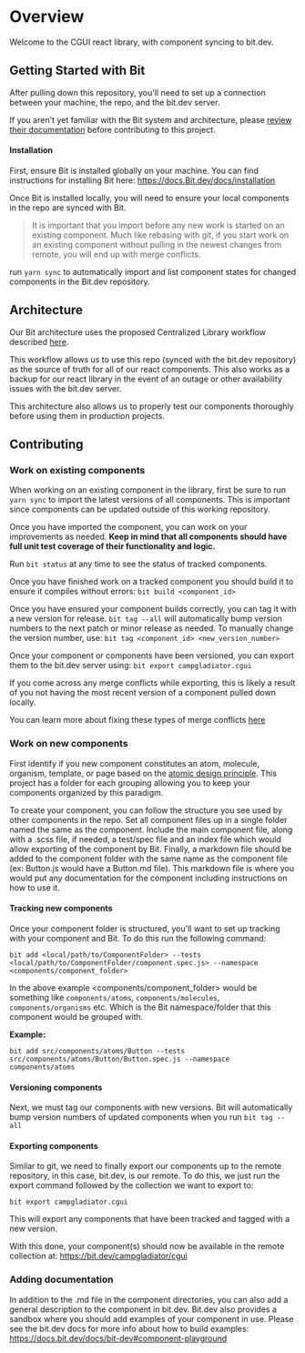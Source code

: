 # Overview

Welcome to the CGUI react library, with component syncing to bit.dev.

## Getting Started with Bit

After pulling down this repository, you'll need to set up a connection between your machine, the repo, and the bit.dev server.

If you aren't yet familiar with the Bit system and architecture, please [review their documentation](https://docs.bit.dev/docs/quick-start) before contributing to this project.

#### Installation

First, ensure Bit is installed globally on your machine. You can find instructions for installing Bit here: https://docs.Bit.dev/docs/installation

Once Bit is installed locally, you will need to ensure your local components in the repo are synced with Bit.

> It is important that you import before any new work is started on an existing component. Much like rebasing with git, if you start work on an existing component without pulling in the newest changes from remote, you will end up with merge conflicts.

run `yarn sync` to automatically import and list component states for changed components in the Bit.dev repository.

## Architecture
Our Bit architecture uses the proposed Centralized Library workflow described [here](https://docs.bit.dev/docs/workflows/centralized).

This workflow allows us to use this repo (synced with the bit.dev repository) as the source of truth for all of our react components. This also works as a backup for our react library in the event of an outage or other availability issues with the bit.dev server.

This architecture also allows us to properly test our components thoroughly before using them in production projects.

## Contributing

### Work on existing components
When working on an existing component in the library, first be sure to run `yarn sync` to import the latest versions of all components. This is important since components can be updated outside of this working repository.

Once you have imported the component, you can work on your improvements as needed. **Keep in mind that all components should have full unit test coverage of their functionality and logic.**

Run `bit status` at any time to see the status of tracked components.

Once you have finished work on a tracked component you should build it to ensure it compiles without errors: `bit build <component_id>`

Once you have ensured your component builds correctly, you can tag it with a new version for release. `bit tag --all` will automatically bump version numbers to the next patch or minor release as needed. To manually change the version number, use: `bit tag <component_id> <new_version_number>`

Once your component or components have been versioned, you can export them to the bit.dev server using: `bit export campgladiator.cgui`

If you come across any merge conflicts while exporting, this is likely a result of you not having the most recent version of a component pulled down locally.

You can learn more about fixing these types of merge conflicts [here](https://docs.bit.dev/docs/sourcing-components#merge-remote-conflicts)

### Work on new components
First identify if you new component constitutes an atom, molecule, organism, template, or page based on the [atomic design principle](https://bradfrost.com/blog/post/atomic-web-design/). This project has a folder for each grouping allowing you to keep your components organized by this paradigm.

To create your component, you can follow the structure you see used by other components in the repo. Set all component files up in a single folder named the same as the component. Include the main component file, along with a .scss file, if needed, a test/spec file and an index file which would allow exporting of the component by Bit. Finally, a markdown file should be added to the component folder with the same name as the component file (ex: Button.js would have a Button.md file). This markdown file is where you would put any documentation for the component including instructions on how to use it.

#### Tracking new components
Once your component folder is structured, you'll want to set up tracking with your component and Bit. To do this run the following command:
```
bit add <local/path/to/ComponentFolder> --tests <local/path/to/ComponentFolder/component.spec.js> --namespace <components/component_folder>
```

In the above example <components/component_folder> would be something like `components/atoms`, `components/molecules`, `components/organisms` etc. Which is the Bit namespace/folder that this component would be grouped with.

**Example:**
```
bit add src/components/atoms/Button --tests src/components/atoms/Button/Button.spec.js --namespace components/atoms
```

#### Versioning components
Next, we must tag our components with new versions. Bit will automatically bump version numbers of updated components when you run `bit tag --all`

#### Exporting components
Similar to git, we need to finally export our components up to the remote repository, in this case, bit.dev, is our remote. To do this, we just run the export command followed by the collection we want to export to:

```
bit export campgladiator.cgui
```

This will export any components that have been tracked and tagged with a new version.

With this done, your component(s) should now be available in the remote collection at: https://bit.dev/campgladiator/cgui

### Adding documentation
In addition to the .md file in the component directories, you can also add a general description to the component in bit.dev. Bit.dev also provides a sandbox where you should add examples of your component in use. Please see the bit.dev docs for more info about how to build examples: https://docs.bit.dev/docs/bit-dev#component-playground